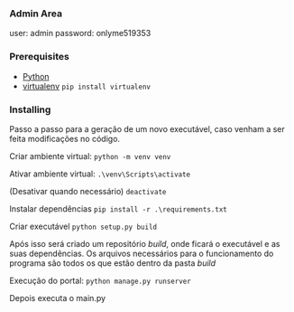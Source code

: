 ### Admin Area
user: admin
password: onlyme519353

### Prerequisites

* [Python](https://www.python.org/)
* [virtualenv](https://virtualenv.pypa.io/en/latest/installation.html)
```pip install virtualenv```

### Installing

Passo a passo para a geração de um novo executável, caso venham a ser feita modificações no código.

Criar ambiente virtual:
```python -m venv venv```

Ativar ambiente virtual:
```.\venv\Scripts\activate```

(Desativar quando necessário)
```deactivate```

Instalar dependências
```pip install -r .\requirements.txt```

Criar executável
```python setup.py build```

Após isso será criado um repositório *build*, onde ficará o executável e as suas dependências.
Os arquivos necessários para o funcionamento do programa são todos os que estão dentro da pasta *build*

Execução do portal:
```python manage.py runserver```

Depois executa o main.py